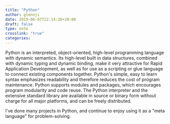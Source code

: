 ```yaml
---
title: "Python"
author: glennji
date: 2019-06-07T22:14:20+10:00
draft: false
type: note
crosslink: "true"
categories:
---
```

Python is an interpreted, object-oriented, high-level programming language with dynamic semantics. Its high-level built in data structures, combined with dynamic typing and dynamic  binding, make it very attractive for Rapid Application Development, as well as for use as a scripting or glue language to connect existing components together. Python's simple, easy to learn syntax emphasizes readability and therefore reduces the cost of program maintenance. Python supports modules and packages, which encourages program modularity and code reuse. The Python interpreter and the extensive standard library are available in source or binary form without charge for all major platforms, and can be freely distributed.


I've done many projects in Python, and continue to enjoy using it as a "meta language" for problem-solving.
